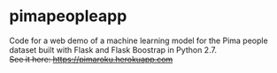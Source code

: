 # pimapeopleapp
Code for a web demo of a machine learning model for the Pima people dataset built with Flask and Flask Boostrap in Python 2.7.\
~~See it here: https://pimaroku.herokuapp.com~~

